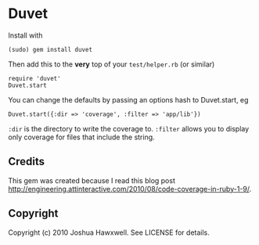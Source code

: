 # Duvet

Install with
  
    (sudo) gem install duvet

Then add this to the __very__ top of your `test/helper.rb` (or similar)

    require 'duvet'
    Duvet.start

You can change the defaults by passing an options hash to Duvet.start, eg

    Duvet.start({:dir => 'coverage', :filter => 'app/lib'})

`:dir` is the directory to write the coverage to.
`:filter` allows you to display only coverage for files that include the string.


## Credits

This gem was created because I read this blog post http://engineering.attinteractive.com/2010/08/code-coverage-in-ruby-1-9/.

## Copyright

Copyright (c) 2010 Joshua Hawxwell. See LICENSE for details.
